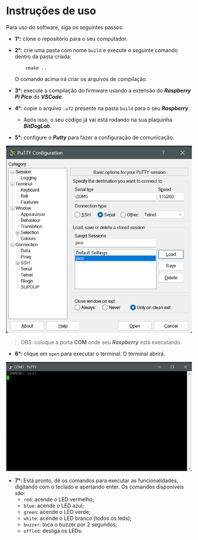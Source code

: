 # Instruções de uso

Para uso do software, siga os seguintes passos:

- **1°:** clone o repositório para o seu computador.

- **2°:** crie uma pasta com nome `build` e execute o seguinte comando dentro da pasta criada:
    ```
        cmake ..
    ```
    O comando acima irá criar os arquivos de compilação.

- **3°:** execute a compilação do firmware usando a extensão do ***Raspberry Pi Pico*** do ***VSCode***.

- **4°:** copie o arquivo `.uf2` presente na pasta `build` para o seu ***Raspberry***.

  - Após isso, o seu código já vai está rodando na sua plaquinha ***BitDogLab***.
  
- **5°:** configure o ***Putty*** para fazer a configuração de comunicação.

![configurando Putty](/image/putty.png)

> OBS: coloque a porta **COM** onde seu ***Raspberry*** está executando.

- **6°:** clique em `open` para executar o terminal. O terminal abrirá.

![configurando Putty](/image/terminal.png)

- **7°:** Está pronto, dê os comandos para executar as funcionalidades, digitando com o teclado e apertando enter. Os comandos disponíveis são:
  - `red`: acende o LED vermelho;
  - `blue`: acende o LED azul;
  - `green`: acende o LED verde;
  - `white`: acende o LED branco (todos os leds);
  - `buzzer`: toca o buzzer por 2 segundos;
  - `offled`: desliga os LEDs.

